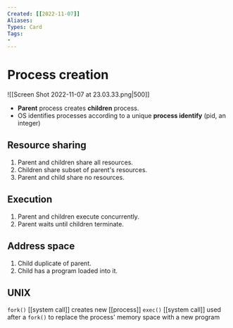 ```yaml
---
Created: [[2022-11-07]]
Aliases: 
Types: Card
Tags: 
- 
---
```

# Process creation
![[Screen Shot 2022-11-07 at 23.03.33.png|500]]
- **Parent** process creates **children** process.
- OS identifies processes according to a unique **process identify** (pid, an integer)

## Resource sharing
1. Parent and children share all resources. 
2. Children share subset of parent's resources. 
3. Parent and child share no resources. 

## Execution
1. Parent and children execute concurrently. 
2. Parent waits until children terminate. 

## Address space
1. Child duplicate of parent. 
2. Child has a program loaded into it. 

## UNIX
`fork()` [[system call]] creates new [[process]]
`exec()` [[system call]] used after a `fork()` to replace the process' memory space with a new program